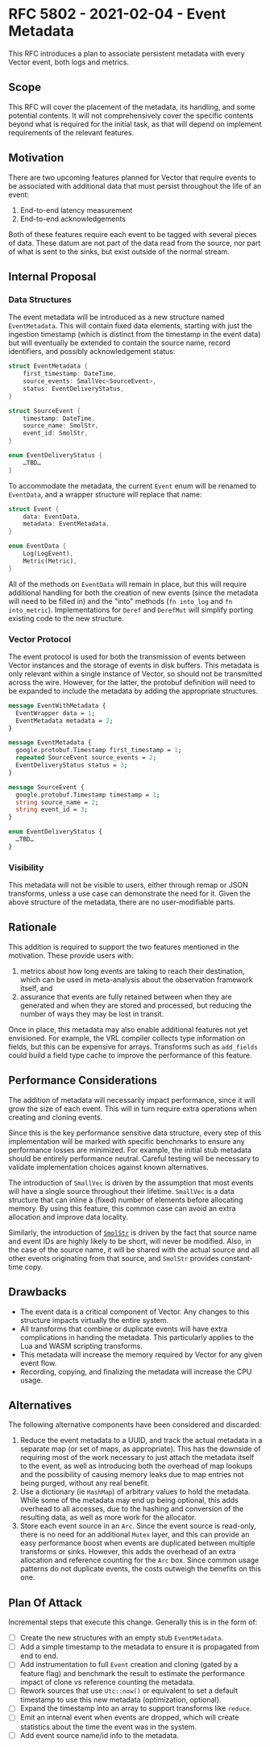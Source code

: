 # RFC 5802 - 2021-02-04 - Event Metadata

This RFC introduces a plan to associate persistent metadata with every
Vector event, both logs and metrics.

## Scope

This RFC will cover the placement of the metadata, its handling, and
some potential contents. It will not comprehensively cover the specific
contents beyond what is required for the initial task, as that will
depend on implement requirements of the relevant features.

## Motivation

There are two upcoming features planned for Vector that require events
to be associated with additional data that must persist throughout the
life of an event:

1. End-to-end latency measurement
2. End-to-end acknowledgements

Both of these features require each event to be tagged with several
pieces of data. These datum are not part of the data read from the
source, nor part of what is sent to the sinks, but exist outside of the
normal stream.

## Internal Proposal

### Data Structures

The event metadata will be introduced as a new structure named
`EventMetadata`. This will contain fixed data elements, starting with
just the ingestion timestamp (which is distinct from the timestamp in
the event data) but will eventually be extended to contain the source
name, record identifiers, and possibly acknowledgement status:

```rust
struct EventMetadata {
    first_timestamp: DateTime,
    source_events: SmallVec<SourceEvent>,
    status: EventDeliveryStatus,
}

struct SourceEvent {
    timestamp: DateTime,
    source_name: SmolStr,
    event_id: SmolStr,
}

enum EventDeliveryStatus {
    …TBD…
}
```

To accommodate the metadata, the current `Event` enum will be renamed to
`EventData`, and a wrapper structure will replace that name:

```rust
struct Event {
    data: EventData,
    metadata: EventMetadata,
}

enum EventData {
    Log(LogEvent),
    Metric(Metric),
}
```

All of the methods on `EventData` will remain in place, but this will
require additional handling for both the creation of new events (since
the metadata will need to be filled in) and the "into" methods (`fn
into_log` and `fn into_metric`). Implementations for `Deref` and
`DerefMut` will simplify porting existing code to the new structure.

### Vector Protocol

The event protocol is used for both the transmission of events between
Vector instances and the storage of events in disk buffers. This
metadata is only relevant within a single instance of Vector, so should
not be transmitted across the wire. However, for the latter, the
protobuf definition will need to be expanded to include the metadata by
adding the appropriate structures.

```protobuf
message EventWithMetadata {
  EventWrapper data = 1;
  EventMetadata metadata = 2;
}

message EventMetadata {
  google.protobuf.Timestamp first_timestamp = 1;
  repeated SourceEvent source_events = 2;
  EventDeliveryStatus status = 3;
}

message SourceEvent {
  google.protobuf.Timestamp timestamp = 1;
  string source_name = 2;
  string event_id = 3;
}

enum EventDeliveryStatus {
  …TBD…
}
```

### Visibility

This metadata will not be visible to users, either through remap or JSON
transforms, unless a use case can demonstrate the need for it. Given the
above structure of the metadata, there are no user-modifiable parts.

## Rationale

This addition is required to support the two features mentioned in the
motivation. These provide users with:

1. metrics about how long events are taking to reach their destination,
   which can be used in meta-analysis about the observation framework
   itself, and
2. assurance that events are fully retained between when they are
   generated and when they are stored and processed, but reducing the
   number of ways they may be lost in transit.

Once in place, this metadata may also enable additional features not yet
envisioned. For example, the VRL compiler collects type information on
fields, but this can be expensive for arrays. Transforms such as
`add_fields` could build a field type cache to improve the performance
of this feature.

## Performance Considerations

The addition of metadata will necessarily impact performance, since it
will grow the size of each event. This will in turn require extra
operations when creating and cloning events.

Since this is the key performance sensitive data structure, every step
of this implementation will be marked with specific benchmarks to ensure
any performance losses are minimized. For example, the initial stub
metadata should be entirely performance neutral. Careful testing will be
necessary to validate implementation choices against known alternatives.

The introduction of `SmallVec` is driven by the assumption that most
events will have a single source throughout their lifetime. `SmallVec`
is a data structure that can inline a (fixed) number of elements before
allocating memory. By using this feature, this common case can avoid an
extra allocation and improve data locality.

Similarly, the introduction of
[`SmolStr`](https://github.com/rust-analyzer/smol_str) is driven by the
fact that source name and event IDs are highly likely to be short, will
never be modified. Also, in the case of the source name, it will be
shared with the actual source and all other events originating from that
source, and `SmolStr` provides constant-time copy.

## Drawbacks

- The event data is a critical component of Vector. Any changes to this
  structure impacts virtually the entire system.
- All transforms that combine or duplicate events will have extra
  complications in handing the metadata. This particularly applies to
  the Lua and WASM scripting transforms.
- This metadata will increase the memory required by Vector for any
  given event flow.
- Recording, copying, and finalizing the metadata will increase the CPU
  usage.

## Alternatives

The following alternative components have been considered and discarded:

1. Reduce the event metadata to a UUID, and track the actual metadata in
   a separate map (or set of maps, as appropriate). This has the
   downside of requiring most of the work necessary to just attach the
   metadata itself to the event, as well as introducing both the
   overhead of map lookups and the possibility of causing memory leaks
   due to map entries not being purged, without any real benefit.
2. Use a dictionary (ie `HashMap`) of arbitrary values to hold the
   metadata. While some of the metadata may end up being optional, this
   adds overhead to all accesses, due to the hashing and conversion of
   the resulting data, as well as more work for the allocator.
3. Store each event source in an `Arc`. Since the event source is
   read-only, there is no need for an additional `Mutex` layer, and this
   can provide an easy performance boost when events are duplicated
   between multiple transforms or sinks. However, this adds the overhead
   of an extra allocation and reference counting for the `Arc`
   box. Since common usage patterns do not duplicate events, the costs
   outweigh the benefits on this one.

## Plan Of Attack

Incremental steps that execute this change. Generally this is in the form of:

- [ ]  Create the new structures with an empty stub `EventMetadata`.
- [ ]  Add a simple timestamp to the metadata to ensure it is propagated
       from end to end.
- [ ]  Add instrumentation to full `Event` creation and cloning (gated
       by a feature flag) and benchmark the result to estimate the
       performance impact of clone vs reference counting the metadata.
- [ ]  Rework sources that use `Utc::now()` or equivalent to set a
       default timestamp to use this new metadata (optimization,
       optional).
- [ ]  Expand the timestamp into an array to support transforms like
       `reduce`.
- [ ]  Emit an internal event when events are dropped, which will create
       statistics about the time the event was in the system.
- [ ]  Add event source name/id info to the metadata.
